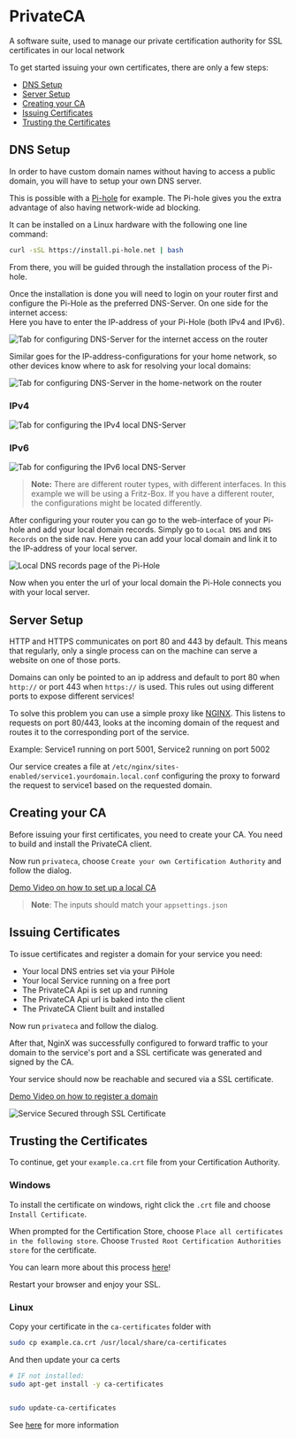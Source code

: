 # PrivateCA
A software suite, used to manage our private certification authority for SSL certificates in our local network

To get started issuing your own certificates, there are only a few steps:
- [DNS Setup](#dns-setup)
- [Server Setup](#server-setup)
- [Creating your CA](#creating-your-ca)
- [Issuing Certificates](#issuing-certificates)
- [Trusting the Certificates](#trusting-the-certificates)

## DNS Setup
In order to have custom domain names without having to access a public domain, you will have to setup your own DNS server.

This is possible with a [Pi-hole](https://github.com/pi-hole/pi-hole) for example. The Pi-hole gives you the extra advantage of also having network-wide ad blocking.

It can be installed on a Linux hardware with the following one line command:

```bash
curl -sSL https://install.pi-hole.net | bash
```
From there, you will be guided through the installation process of the Pi-hole.

Once the installation is done you will need to login on your router first and configure the Pi-Hole as the preferred DNS-Server. On one side for the internet access: <br>
Here you have to enter the IP-address of your Pi-Hole (both IPv4 and IPv6).

![Tab for configuring DNS-Server for the internet access on the router](assets/screenshots/dns_config_router1.png)

Similar goes for the IP-address-configurations for your home network, so other devices know where to ask for resolving your local domains: 

![Tab for configuring DNS-Server in the home-network on the router](assets/screenshots/dns_config_router2.png)

### IPv4

![Tab for configuring the IPv4 local DNS-Server](assets/screenshots/dns_config_ipv4.png)

### IPv6

![Tab for configuring the IPv6 local DNS-Server](assets/screenshots/dns_config_ipv6.png)

> **Note:** There are different router types, with different interfaces. In this example we will be using a Fritz-Box. If you have a different router, the configurations might be located differently.

After configuring your router you can go to the web-interface of your Pi-hole and add your local domain records. Simply go to `Local DNS` and `DNS Records` on the side nav. Here you can add your local domain and link it to the IP-address of your local server.

![Local DNS records page of the Pi-Hole](assets/screenshots/local_dns_records_pihole.png)

Now when you enter the url of your local domain the Pi-Hole connects you with your local server. 

## Server Setup
HTTP and HTTPS communicates on port 80 and 443 by default. This means that regularly, only a single process can on the machine can serve a website on one of those ports.

Domains can only be pointed to an ip address and default to port 80 when `http://` or port 443 when `https://` is used. This rules out using different ports to expose different services!

To solve this problem you can use a simple proxy like [NGINX](https://docs.nginx.com/nginx/admin-guide/web-server/). This listens to requests on port 80/443, looks at the incoming domain of the request and routes it to the corresponding port of the service.

Example: Service1 running on port 5001, Service2 running on port 5002

Our service creates a file at `/etc/nginx/sites-enabled/service1.yourdomain.local.conf` configuring the proxy to forward the request to service1 based on the requested domain.

## Creating your CA

Before issuing your first certificates, you need to create your CA.
You need to build and install the PrivateCA client.

Now run `privateca`, choose `Create your own Certification Authority` and follow the dialog. 

[Demo Video on how to set up a local CA](https://github.com/N35T/PrivateCA/assets/61502536/74eb768b-adf9-4b55-9eeb-b99a43c4334d)

> **Note**: The inputs should match your `appsettings.json` 

## Issuing Certificates

To issue certificates and register a domain for your service you need:
- Your local DNS entries set via your PiHole
- Your local Service running on a free port
- The PrivateCA Api is set up and running
- The PrivateCA Api url is baked into the client
- The PrivateCA Client built and installed

Now run `privateca` and follow the dialog.

After that, NginX was successfully configured to forward traffic to your domain to the service's port and a SSL certificate was generated and signed by the CA.

Your service should now be reachable and secured via a SSL certificate.

[Demo Video on how to register a domain](https://github.com/N35T/PrivateCA/assets/61502536/1dfe35e6-3a90-4f1a-b86a-ba37280fdcdd)

![Service Secured through SSL Certificate](assets/screenshots/weather-app.png)

## Trusting the Certificates

To continue, get your `example.ca.crt` file from your Certification Authority.

### Windows
To install the certificate on windows, right click the `.crt` file and choose `Install Certificate`.

When prompted for the Certification Store, choose `Place all certificates in the following store`.
Choose `Trusted Root Certification Authorities store` for the certificate.

You can learn more about this process [here](https://learn.microsoft.com/en-us/skype-sdk/sdn/articles/installing-the-trusted-root-certificate)!

Restart your browser and enjoy your SSL.

### Linux

Copy your certificate in the `ca-certificates` folder with
```bash
sudo cp example.ca.crt /usr/local/share/ca-certificates
```

And then update your ca certs
```bash
# IF not installed:
sudo apt-get install -y ca-certificates


sudo update-ca-certificates
```

See [here](https://ubuntu.com/server/docs/security-trust-store) for more information
